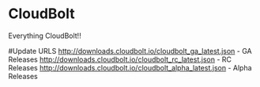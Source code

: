 # CloudBolt
Everything CloudBolt!!

#Update URLS
http://downloads.cloudbolt.io/cloudbolt_ga_latest.json - GA Releases
http://downloads.cloudbolt.io/cloudbolt_rc_latest.json - RC Releases
http://downloads.cloudbolt.io/cloudbolt_alpha_latest.json - Alpha Releases

